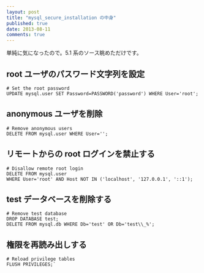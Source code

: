 ```yaml
---
layout: post
title: "mysql_secure_installation の中身"
published: true
date: 2013-08-11
comments: true
---
```


単純に気になったので。5.1 系のソース眺めただけです。

## root ユーザのパスワード文字列を設定

```
# Set the root password
UPDATE mysql.user SET Password=PASSWORD('password') WHERE User='root';
```

## anonymous ユーザを削除

```
# Remove anonymous users
DELETE FROM mysql.user WHERE User='';
```

## リモートからの root ログインを禁止する

```
# Disallow remote root login
DELETE FROM mysql.user
WHERE User='root' AND Host NOT IN ('localhost', '127.0.0.1', '::1');
```

## test データベースを削除する

```
# Remove test database
DROP DATABASE test;
DELETE FROM mysql.db WHERE Db='test' OR Db='test\\_%';
```

## 権限を再読み出しする

```
# Reload privilege tables
FLUSH PRIVILEGES;`
```
